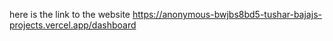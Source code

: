 here is the link to the website
https://anonymous-bwjbs8bd5-tushar-bajajs-projects.vercel.app/dashboard
